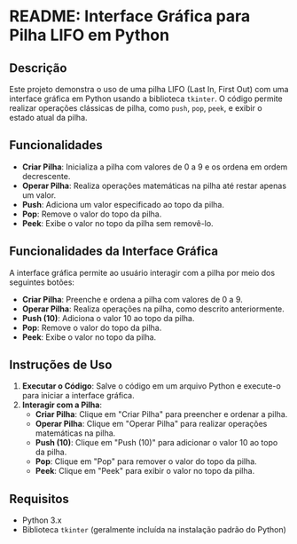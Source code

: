# README: Interface Gráfica para Pilha LIFO em Python

## Descrição

Este projeto demonstra o uso de uma pilha LIFO (Last In, First Out) com uma interface gráfica em Python usando a biblioteca `tkinter`. O código permite realizar operações clássicas de pilha, como `push`, `pop`, `peek`, e exibir o estado atual da pilha.

## Funcionalidades

- **Criar Pilha**: Inicializa a pilha com valores de 0 a 9 e os ordena em ordem decrescente.
- **Operar Pilha**: Realiza operações matemáticas na pilha até restar apenas um valor.
- **Push**: Adiciona um valor especificado ao topo da pilha.
- **Pop**: Remove o valor do topo da pilha.
- **Peek**: Exibe o valor no topo da pilha sem removê-lo.

## Funcionalidades da Interface Gráfica

A interface gráfica permite ao usuário interagir com a pilha por meio dos seguintes botões:

- **Criar Pilha**: Preenche e ordena a pilha com valores de 0 a 9.
- **Operar Pilha**: Realiza operações na pilha, como descrito anteriormente.
- **Push (10)**: Adiciona o valor 10 ao topo da pilha.
- **Pop**: Remove o valor do topo da pilha.
- **Peek**: Exibe o valor no topo da pilha.

## Instruções de Uso

1. **Executar o Código**: Salve o código em um arquivo Python e execute-o para iniciar a interface gráfica.
2. **Interagir com a Pilha**:
   - **Criar Pilha**: Clique em "Criar Pilha" para preencher e ordenar a pilha.
   - **Operar Pilha**: Clique em "Operar Pilha" para realizar operações matemáticas na pilha.
   - **Push (10)**: Clique em "Push (10)" para adicionar o valor 10 ao topo da pilha.
   - **Pop**: Clique em "Pop" para remover o valor do topo da pilha.
   - **Peek**: Clique em "Peek" para exibir o valor no topo da pilha.

## Requisitos

- Python 3.x
- Biblioteca `tkinter` (geralmente incluída na instalação padrão do Python)